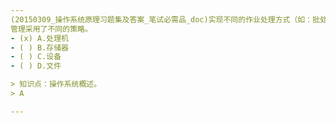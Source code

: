 ```yaml
---
(20150309_操作系统原理习题集及答案_笔试必需品_doc)实现不同的作业处理方式（如：批处理、分时处理、实时处理等），主要是基于操作系统对
管理采用了不同的策略。
- (x) A.处理机 
- ( ) B.存储器 
- ( ) C.设备 
- ( ) D.文件

> 知识点：操作系统概述。
> A

---
```

